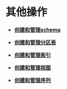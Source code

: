 # 其他操作

-   **[创建和管理schema](创建和管理schema.md)**

-   **[创建和管理分区表](创建和管理分区表.md)**

-   **[创建和管理索引](创建和管理索引.md)**

-   **[创建和管理视图](创建和管理视图.md)**

-   **[创建和管理序列](创建和管理序列.md)**
